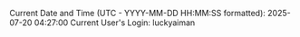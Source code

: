Current Date and Time (UTC - YYYY-MM-DD HH:MM:SS formatted): 2025-07-20 04:27:00
Current User's Login: luckyaiman
